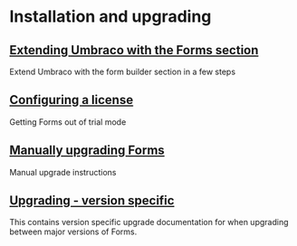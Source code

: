 # Installation and upgrading

## [Extending Umbraco with the Forms section](Install)

Extend Umbraco with the form builder section in a few steps

## [Configuring a license](../../The-Licensing-model)

Getting Forms out of trial mode

## [Manually upgrading Forms](ManualUpgrade.md)

Manual upgrade instructions

## [Upgrading - version specific](Version-Specific.md)

This contains version specific upgrade documentation for when upgrading between major versions of Forms.

